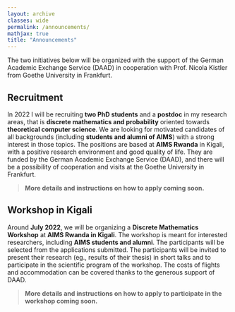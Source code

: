 ```yaml
---
layout: archive
classes: wide
permalink: /announcements/
mathjax: true
title: "Announcements"
---
```


The two initiatives below will be organized with the support of the German Academic Exchange
Service (DAAD) in cooperation with Prof. Nicola Kistler from Goethe University in Frankfurt.

## Recruitment

In 2022 I will be recruiting **two PhD students** and a **postdoc** in my research areas, that is **discrete mathematics and probability** oriented towards **theoretical computer science**. We are looking for motivated candidates of all backgrounds (including **students and alumni of AIMS**) with a strong interest in those topics. The positions are based at **AIMS Rwanda** in Kigali, with a positive research environment and good quality of life. They are funded by the German Academic Exchange Service (DAAD), and there will be a possibility of cooperation and visits at the Goethe University in Frankfurt.


> **More details and instructions on how to apply coming soon.**


## Workshop in Kigali

Around **July 2022**, we will be organizing a **Discrete Mathematics Workshop** at **AIMS Rwanda in Kigali**.
The workshop is meant for interested researchers, including **AIMS students and alumni**. The participants will be selected from the applications submitted.
The participants will be invited
to present their research (eg., results of their thesis) in short talks and to participate
in the scientific program of the workshop. The costs of flights and accommodation can
be covered thanks to the generous support of DAAD.


> **More details and instructions on how to apply to participate in the workshop coming soon.**
